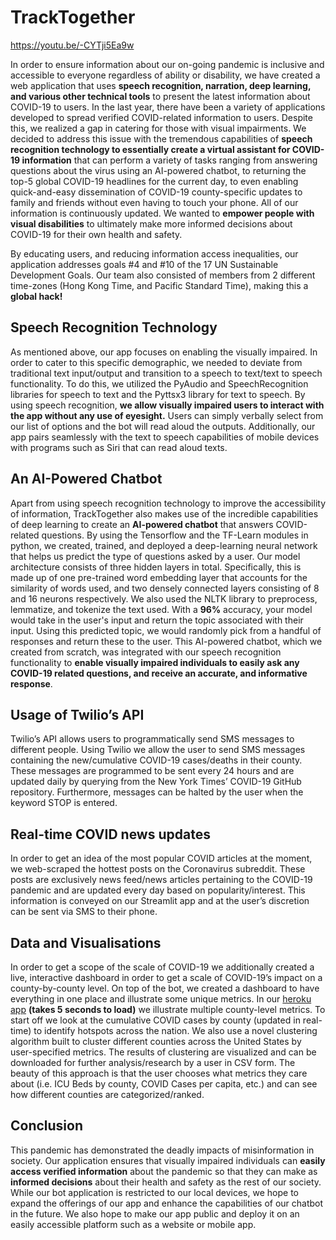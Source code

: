 # TrackTogether

https://youtu.be/-CYTji5Ea9w

In order to ensure information about our on-going pandemic is inclusive and accessible to everyone regardless of ability or disability, we have created a web application that uses **speech recognition, narration, deep learning, and various other technical tools** to present the latest information about COVID-19 to users. In the last year, there have been a variety of applications developed to spread verified COVID-related information to users. Despite this, we realized a gap in catering for those with visual impairments. We decided to address this issue with the tremendous capabilities of **speech recognition technology to essentially create a virtual assistant for COVID-19 information** that can perform a variety of tasks ranging from answering questions about the virus using an AI-powered chatbot, to returning the top-5 global COVID-19 headlines for the current day, to even enabling quick-and-easy dissemination of COVID-19 county-specific updates to family and friends without even having to touch your phone. All of our information is continuously updated. We wanted to **empower people with visual disabilities** to ultimately make more informed decisions about COVID-19 for their own health and safety. 

By educating users, and reducing information access inequalities, our application addresses goals #4 and #10 of the 17 UN Sustainable Development Goals.  Our team also consisted of members from 2 different time-zones (Hong Kong Time, and Pacific Standard Time), making this a **global hack!**  

## Speech Recognition Technology

As mentioned above, our app focuses on enabling the visually impaired. In order to cater to this specific demographic, we needed to deviate from traditional text input/output and transition to a speech to text/text to speech functionality. To do this, we utilized the PyAudio and SpeechRecognition libraries for speech to text and the Pyttsx3 library for text to speech. By using speech recognition, **we allow visually impaired users to interact with the app without any use of eyesight.** Users can simply verbally select from our list of options and the bot will read aloud the outputs. Additionally, our app pairs seamlessly with the text to speech capabilities of mobile devices with programs such as Siri that can read aloud texts.

## An AI-Powered Chatbot

Apart from using speech recognition technology to improve the accessibility of information, TrackTogether also makes use of the incredible capabilities of deep learning to create an **AI-powered chatbot** that answers COVID-related questions.  By using the Tensorflow and the TF-Learn modules in python, we created, trained, and deployed a deep-learning neural network that helps us predict the type of questions asked by a user. Our model architecture consists of three hidden layers in total. Specifically, this is made up of one pre-trained word embedding layer that accounts for the similarity of words used, and two densely connected layers consisting of 8 and 16 neurons respectively. We also used the NLTK library to preprocess, lemmatize, and tokenize the text used. With a **96%** accuracy, your model would take in the user's input and return the topic associated with their input. Using this predicted topic, we would randomly pick from a handful of responses and return these to the user. This AI-powered chatbot, which we created from scratch, was integrated with our speech recognition functionality to **enable visually impaired individuals to easily ask any COVID-19 related questions, and receive an accurate, and informative response**.   

## Usage of Twilio’s API

Twilio’s API allows users to programmatically send SMS messages to different people. Using Twilio we allow the user to send SMS messages containing the new/cumulative COVID-19 cases/deaths in their county. These messages are programmed to be sent every 24 hours and are updated daily by querying from the  New York Times’ COVID-19 GitHub repository. Furthermore, messages can be halted by the user when the keyword STOP is entered.

## Real-time COVID news updates

In order to get an idea of the most popular COVID articles at the moment, we web-scraped the hottest posts on the Coronavirus subreddit. These posts are exclusively news feed/news articles pertaining to the COVID-19 pandemic and are updated every day based on popularity/interest. This information is conveyed on our Streamlit app and at the user’s discretion can be sent via SMS to their phone.

## Data and Visualisations 

In order to get a scope of the scale of COVID-19 we additionally created a live, interactive dashboard in order to get a scale of COVID-19’s impact on a county-by-county level. On top of the bot, we created a dashboard to have everything in one place and illustrate some unique metrics. In our [heroku app](https://tracktogether.herokuapp.com/) **(takes 5 seconds to load)** we illustrate multiple county-level metrics. To start off we look at the cumulative COVID cases by county (updated in real-time) to identify hotspots across the nation. We also use a novel clustering algorithm built to cluster different counties across the United States by user-specified metrics. The results of clustering are visualized and can be downloaded for further analysis/research by a user in CSV form. The beauty of this approach is that the user chooses what metrics they care about (i.e. ICU Beds by county, COVID Cases per capita, etc.) and can see how different counties are categorized/ranked.

## Conclusion

This pandemic has demonstrated the deadly impacts of misinformation in society. Our application ensures that visually impaired individuals can **easily access verified information** about the pandemic so that they can make as **informed decisions** about their health and safety as the rest of our society. While our bot application is restricted to our local devices, we hope to expand the offerings of our app and enhance the capabilities of our chatbot in the future. We also hope to make our app public and deploy it on an easily accessible platform such as a website or mobile app.

